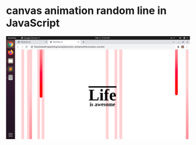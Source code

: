 # canvas animation random line in JavaScript
<img src="https://raw.githubusercontent.com/krishnawaghmode/canvas_demo/main/random_line.png" width="800">
